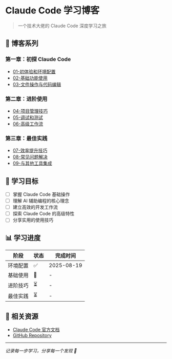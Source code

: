 # Claude Code 学习博客

> 一个技术大佬的 Claude Code 深度学习之旅

## 📖 博客系列

### 第一章：初探 Claude Code
- [01-初体验和环境配置](./posts/01-initial-experience.md)
- [02-基础功能使用](./posts/02-basic-features.md)
- [03-文件操作与代码编辑](./posts/03-file-operations.md)

### 第二章：进阶使用
- [04-项目管理技巧](./posts/04-project-management.md)
- [05-调试和测试](./posts/05-debugging-testing.md)
- [06-高级工作流](./posts/06-advanced-workflows.md)

### 第三章：最佳实践
- [07-效率提升技巧](./posts/07-productivity-tips.md)
- [08-常见问题解决](./posts/08-troubleshooting.md)
- [09-与其他工具集成](./posts/09-tool-integration.md)

## 🎯 学习目标

- [ ] 掌握 Claude Code 基础操作
- [ ] 理解 AI 辅助编程的核心理念
- [ ] 建立高效的开发工作流
- [ ] 探索 Claude Code 的高级特性
- [ ] 分享实用的使用技巧

## 📊 学习进度

| 阶段 | 状态 | 完成时间 |
|------|------|----------|
| 环境配置 | ✅ | 2025-08-19 |
| 基础使用 | 🔄 | - |
| 进阶技巧 | ⏳ | - |
| 最佳实践 | ⏳ | - |

## 🔗 相关资源

- [Claude Code 官方文档](https://docs.anthropic.com/en/docs/claude-code)
- [GitHub Repository](https://github.com/anthropics/claude-code)

---

*记录每一步学习，分享每一个发现 🚀*